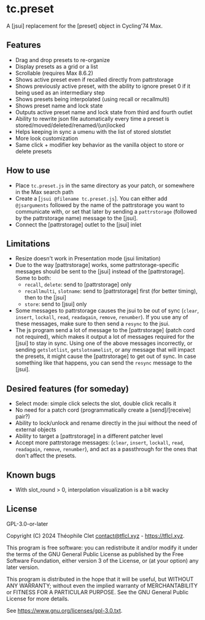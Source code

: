# tc.preset

A [jsui] replacement for the [preset] object in Cycling'74 Max.

## Features
- Drag and drop presets to re-organize
- Display presets as a grid or a list
- Scrollable (requires Max 8.6.2)
- Shows active preset even if recalled directly from pattrstorage
- Shows previously active preset, with the ability to ignore preset 0 if it being used as an intermediary step
- Shows presets being interpolated (using recall or recallmulti)
- Shows preset name and lock state
- Outputs active preset name and lock state from third and fourth outlet
- Ability to rewrite json file automatically every time a preset is stored/moved/deleted/renamed/(un)locked
- Helps keeping in sync a umenu with the list of stored slotstlet
- More look customization
- Same click + modifier key behavior as the vanilla object to store or delete presets

## How to use
- Place `tc.preset.js` in the same directory as your patch, or somewhere in the Max search path
- Create a [`jsui @filename tc.preset.js`]. You can either add `@jsarguments` followed by the name of the pattrstorage you want to communicate with, or set that later by sending a `pattrstorage` (followed by the pattrstorage name) message to the [jsui].
- Connect the [pattrstorage] outlet to the [jsui] inlet

## Limitations
- Resize doesn't work in Presentation mode (jsui limitation)
- Due to the way [pattrstorage] works, some pattrstorage-specific messages should be sent to the [jsui] instead of the [pattrstorage]. Some to both: 
    - `recall`, `delete`: send to [pattrstorage] only
    - `recallmulti`, `slotname`: send to [pattrstorage] first (for better timing), then to the [jsui]
    - `store`: send to [jsui] only
- Some messages to pattrstorage causes the jsui to be out of sync (`clear`, `insert`, `lockall`, `read`, `readagain`, `remove`, `renumber`). If you use any of these messages, make sure to then send a `resync` to the jsui.
- The js program send a lot of message to the [pattrstorage] (patch cord not required), which makes it output a lot of messages required for the [jsui] to stay in sync. Using one of the above messages incorrectly, or sending `getslotlist`, `getslotnamelist`, or any message that will impact the presets, it might cause the [pattrstorage] to get out of sync. In case something like that happens, you can send the `resync` message to the [jsui].

## Desired features (for someday)
- Select mode: simple click selects the slot, double click recalls it
- No need for a patch cord (programmatically create a [send]/[receive] pair?)
- Ability to lock/unlock and rename directly in the jsui without the need of external objects
- Ability to target a [pattrstorage] in a different patcher level
- Accept more pattrstorage messages: (`clear`, `insert`, `lockall`, `read`, `readagain`, `remove`, `renumber`), and act as a passthrough for the ones that don't affect the presets.

## Known bugs
- With slot_round > 0, interpolation visualization is a bit wacky

## License
GPL-3.0-or-later 

Copyright (C) 2024 Théophile Clet <contact@tflcl.xyz> - https://tflcl.xyz.

This program is free software: you can redistribute it and/or modify
it under the terms of the GNU General Public License as published by
the Free Software Foundation, either version 3 of the License, or
(at your option) any later version.

This program is distributed in the hope that it will be useful,
but WITHOUT ANY WARRANTY; without even the implied warranty of
MERCHANTABILITY or FITNESS FOR A PARTICULAR PURPOSE.  See the
GNU General Public License for more details.

See <https://www.gnu.org/licenses/gpl-3.0.txt>.
